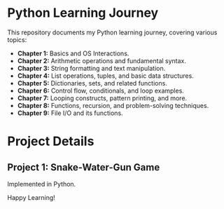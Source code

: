 # Python Learning Journey

This repository documents my Python learning journey, covering various topics:

- **Chapter 1:** Basics and OS Interactions.
- **Chapter 2:** Arithmetic operations and fundamental syntax.
- **Chapter 3:** String formatting and text manipulation.
- **Chapter 4:** List operations, tuples, and basic data structures.
- **Chapter 5:** Dictionaries, sets, and related functions.
- **Chapter 6:** Control flow, conditionals, and loop examples.
- **Chapter 7:** Looping constructs, pattern printing, and more.
- **Chapter 8:** Functions, recursion, and problem-solving techniques.
- **Chapter 9:** File I/O and its functions.



# Project Details

## Project 1: Snake-Water-Gun Game
Implemented in Python.

Happy Learning!
